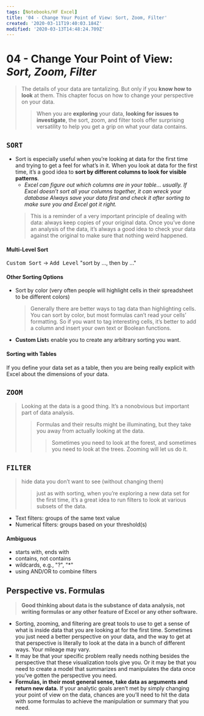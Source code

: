 ```yaml
---
tags: [Notebooks/HF Excel]
title: '04 - Change Your Point of View: Sort, Zoom, Filter'
created: '2020-03-11T19:40:03.184Z'
modified: '2020-03-13T14:48:24.709Z'
---
```


# 04 - Change Your Point of View: *Sort, Zoom, Filter*

> The details of your data are tantalizing. But only if you **know how to look** at them. This chapter focus on how to change your perspective on your data.
>> When you are **exploring** your data, **looking for issues to investigate**, the sort, zoom, and filter tools offer surprising versatility to help you get a grip on what your data contains.

## `SORT`
- Sort is especially useful when you’re looking at data for the first time and trying to get a feel for what’s in it. When you look at data for the first time, it’s a good idea to **sort by different columns to look for visible patterns**.
  - *Excel can figure out which columns are in your table… usually. If Excel doesn’t sort all your columns together, it can wreck your database Always save your data first and check it after sorting to make sure you and Excel got it right.*
  > This is a reminder of a very important principle of dealing with data: always keep copies of your original data. Once you’ve done an analysis of the data, it’s always a good idea to check your data against the original to make sure that nothing weird happened.

#### Multi-Level Sort
<kbd>Custom Sort</kbd> -> <kbd>Add Level</kbd> "sort by ..., then by ..."

#### Other Sorting Options
- Sort by color (very often people will highlight cells in their spreadsheet to be different colors)
  > Generally there are better ways to tag data than highlighting cells. You can sort by color, but most formulas can’t read your cells’ formatting. So if you want to tag interesting cells, it’s better to add a column and insert your own text or Boolean functions.
- **Custom List**s enable you to create any arbitrary sorting you want.

#### Sorting with Tables
If you define your data set as a table, then you are being really explicit with Excel about the dimensions of your data.

## `ZOOM`
> Looking at the data is a good thing. It’s a nonobvious but important part of data analysis.
>> Formulas and their results might be illuminating, but they take you away from actually looking at the data.
>>> Sometimes you need to look at the forest,
>>> and sometimes you need to look at the trees.
>>> Zooming will let us do it.

## `FILTER`
> hide data you don’t want to see (without changing them)
>> just as with sorting, when you’re exploring a new data set for the first time, it’s a great idea to run filters to look at various subsets of the data.
- Text filters: groups of the same text value
- Numerical filters: groups based on your threshold(s)

#### Ambiguous
- starts with, ends with
- contains, not contains
- wildcards, e.g., "?", "*"
- using AND/OR to combine filters

## Perspective vs. Formulas
> **Good thinking about data is the substance of data analysis, not writing formulas or any other feature of Excel or any other software.**
- Sorting, zooming, and filtering are great tools to use to get a sense of what is inside data that you are looking at for the first time. Sometimes you just need a better perspective on your data, and the way to get at that perspective is literally to look at the data in a bunch of different ways. Your mileage may vary.
- It may be that your specific problem really needs nothing besides the perspective that these visualization tools give you. Or it may be that you need to create a model that summarizes and manipulates the data once you’ve gotten the perspective you need.
- **Formulas, in their most general sense, take data as arguments and return new data.** If your analytic goals aren’t met by simply changing your point of view on the data, chances are you’ll need to hit the data with some formulas to achieve the manipulation or summary that you need.
